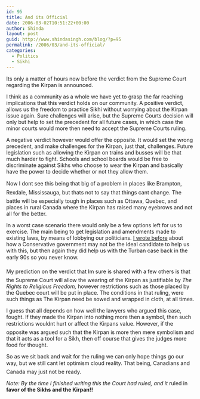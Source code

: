 ```yaml
---
id: 95
title: And its Official
date: 2006-03-02T10:51:22+00:00
author: Shinda
layout: post
guid: http://www.shindasingh.com/blog/?p=95
permalink: /2006/03/and-its-official/
categories:
  - Politics
  - Sikhi
---
```

Its only a matter of hours now before the verdict from the Supreme Court regarding the Kirpan is announced.

I think as a community as a whole we have yet to grasp the far reaching implications that this verdict holds on our community. A positive verdict, allows us the freedom to practice Sikhi without worrying about the Kirpan issue again. Sure challenges will arise, but the Supreme Courts decision will only but help to set the precedent for all future cases, in which case the minor courts would more then need to accept the Supreme Courts ruling.

A negative verdict however would offer the opposite. It would set the wrong precedent, and make challenges for the Kirpan, just that, challenges. Future legislation such as allowing the Kirpan on trains and busses will be that much harder to fight. Schools and school boards would be free to discriminate against Sikhs who choose to wear the Kirpan and basically have the power to decide whether or not they allow them.

Now I dont see this being that big of a problem in places like Brampton, Rexdale, Mississauga, but thats not to say that things cant change. The battle will be especially tough in places such as Ottawa, Quebec, and places in rural Canada where the Kirpan has raised many eyebrows and not all for the better.

In a worst case scenario there would only be a few options left for us to exercise. The main being to get legislation and amendments made to existing laws, by means of lobbying our politicians. [I wrote before](http://www.shindasingh.com/blog/2006/01/less-then-72-hours.html) about how a Conservative government may not be the ideal candidate to help us with this, but then again they did help us with the Turban case back in the early 90s so you never know.

My prediction on the verdict that Im sure is shared with a few others is that the Supreme Court will allow the wearing of the Kirpan as justifiable by _The Rights to Religious Freedom,_ however restrictions such as those placed by the Quebec court will be put in place. The conditions in that ruling, were such things as The Kirpan need be sowed and wrapped in cloth, at all times.

I guess that all depends on how well the lawyers who argued this case, fought. If they made the Kirpan into nothing more then a symbol, then such restrictions wouldnt hurt or affect the Kirpans value. However, if the opposite was argued such that the Kirpan is more then mere symbolism and that it acts as a tool for a Sikh, then off course that gives the judges more food for thought.

So as we sit back and wait for the ruling we can only hope things go our way, but we still cant let optimism cloud reality. That being, Canadians and Canada may just not be ready.

_Note: By the time I finished writing this the Court had ruled, and it_ ruled in **favor of the Sikhs and the Kirpan!!**